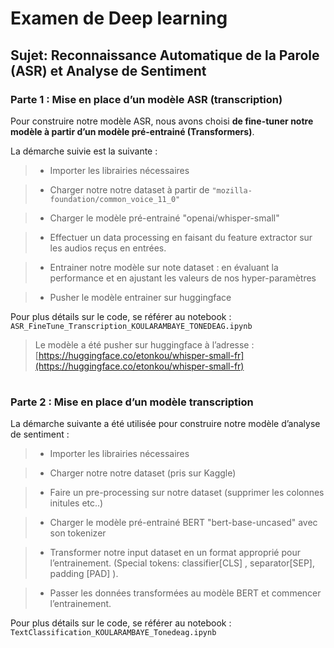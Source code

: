 
# **Examen de Deep learning**

## **Sujet: Reconnaissance Automatique de la Parole (ASR) et Analyse de Sentiment**

### **Parte 1 : Mise en place d’un modèle ASR (transcription)**

Pour construire notre modèle ASR, nous avons choisi **de fine-tuner notre modèle à partir d’un modèle pré-entrainé (Transformers)**.

La démarche suivie est la suivante :

>- Importer les librairies nécessaires

>- Charger notre notre dataset  à partir de `"mozilla-foundation/common_voice_11_0"`

>- Charger le modèle pré-entrainé "openai/whisper-small"

> - Effectuer un data processing en faisant du feature extractor sur les audios reçus en entrées.

> - Entrainer notre modèle sur note dataset : en évaluant la performance et en ajustant les valeurs de nos hyper-paramètres

> - Pusher le modèle entrainer sur huggingface

Pour plus détails sur le code, se référer au notebook :
`ASR_FineTune_Transcription_KOULARAMBAYE_TONEDEAG.ipynb`

> Le modèle a été pusher sur huggingface à l’adresse : [https://huggingface.co/etonkou/whisper-small-fr](https://huggingface.co/etonkou/whisper-small-fr)

#

### **Parte 2 : Mise en place d’un modèle transcription**

La démarche suivante a été utilisée pour construire notre modèle d’analyse de sentiment :

> - Importer les librairies nécessaires

> - Charger notre notre dataset (pris sur Kaggle)

> - Faire un pre-processing sur notre dataset (supprimer les colonnes initules etc..)

> - Charger le modèle pré-entrainé BERT "bert-base-uncased" avec son tokenizer

> - Transformer notre input dataset en un format approprié pour l’entrainement. (Special tokens: classifier[CLS] , separator[SEP], padding [PAD] ).

> - Passer les données transformées au modèle BERT et commencer l’entrainement.

Pour plus détails sur le code, se référer au notebook : `TextClassification_KOULARAMBAYE_Tonedeag.ipynb`
